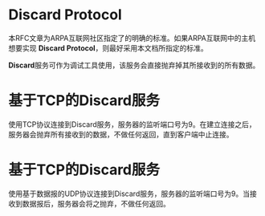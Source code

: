 Discard Protocol
================

本RFC文章为ARPA互联网社区指定了的明确的标准。如果ARPA互联网中的主机想要实现 **Discard Protocol**，则最好采用本文档所指定的标准。

**Discard**服务可作为调试工具使用，该服务会直接抛弃掉其所接收到的所有数据。

# 基于TCP的Discard服务

使用TCP协议连接到Discard服务，服务器的监听端口号为9。在建立连接之后，服务器会抛弃所有接收到的数据，不做任何返回，直到客户端中止连接。

# 基于TCP的Discard服务

使用基于数据报的UDP协议连接到Discard服务，服务器的监听端口号为9。当接收到数据报后，服务器会将之抛弃，不做任何返回。